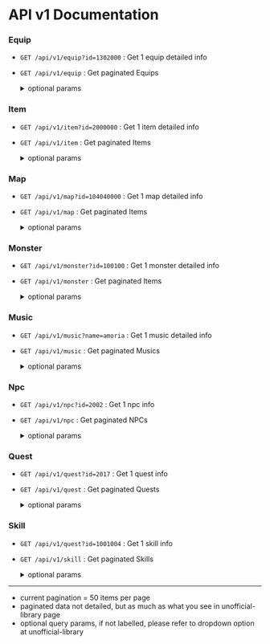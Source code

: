# API v1 Documentation

### Equip
- `GET /api/v1/equip?id=1302000`    : Get 1 equip detailed info
- `GET /api/v1/equip`               : Get paginated Equips
    <details>
        <summary> optional params </summary>

        - e.g. `GET /api/v1/equip?page=1&overallcategory=weapon&job=0&category=dagger&order=reqLevel&sort=ascending&cosmetic=null&search=maple`

        - overallcategory = ['any', 'weapon', 'hat', 'top', 'bottom', 'overall', 'shoes', 'gloves', 'cape', 'shield', 'faceacc', 'eyeacc', 'earring', 'ring', 'pendant', 'belt', 'medal']
        - category = ['any', 'OHSword', 'OHAxe', 'OHMace', 'dagger', 'wand', 'staff', 'THSword', 'THAxe', 'THMace', 'spear', 'polearm', 'bow', 'crossbow', 'claw', 'knuckle', 'gun', 'cash'] // for weapon-only
        - job = ['0', '1', '2', '4', '8', '16', '-1'] // ['any', 'warrior', 'magician', 'archer', 'thief', 'pirate', 'beginner']
        - order = ['id', 'reqLevel', 'incPAD', 'incMAD', 'attackSpeed', 'incSTR', 'incDEX', 'incINT', 'incLUK', 'incACC', 'incEVA', 'tuc', 'incSpeed', 'incJump', 'incMHP', 'incMMP', 'incPDD', 'incMDD']
        - sort = ['ascending', 'descending']
        - cosmetic = ['on', 'null']
        - search = any string
    </details>

### Item
- `GET /api/v1/item?id=2000000`     : Get 1 item detailed info
- `GET /api/v1/item`                : Get paginated Items
    <details>
        <summary> optional params </summary>

        - e.g. `GET /api/v1/item?page=1&overallcategory=use&filter=potion&order=id&sort=ascending&search=blue`

        - overallcategory = ['any', 'use', 'setup', 'etc']
        - filter = ['any', 'scroll', 'potion', 'tp', 'morph', 'mastery', 'sack', 'mbook', 'other'] // for USE-only
        - order = ['id', 'hp', 'hpR', 'mp', 'mpR', 'pad','mad', 'acc', 'incPAD', 'incMAD', 'incACC', 'incMHP', 'incSTR', 'incDEX', 'incINT', 'incLUK', 'incSpeed', 'incJump'] // for USE-only
        - sort = ['ascending', 'descending']
        - search = any string
    </details>

### Map
- `GET /api/v1/map?id=104040000`    : Get 1 map detailed info
- `GET /api/v1/map`                 : Get paginated Items
    <details>
        <summary> optional params </summary>

        - e.g. `GET /api/v1/map?page=1&location=VictoriaIsland&search=hunting`

        - location = ['any', "Amoria", "Aquarium", "Ariant", "AriantPQ","Boat", "CPQ", "CPQ2", "China", "Dojo", "EPQ", "EasternChina", "ElNath", "EllinForest", "Events", "FlorinaBeach", "GM", "GPQ", "HauntedHouse", "HerbTown", "KoreanFolkTown", "LHC", "LMPQ", "LPQ", "Leafre", "Ludibrium", "Magatia", "Malaysia", "MapleIsland", "MuLung", "NewLeafCity", "OPQ", "OmegaSector", "Orbis", "Others", "PPQ", "PhantomForest/CWK", "RJPQ", "Singapore", "Sleepywood", "TempleOfTime", "Thailand", "VictoriaIsland", "Zakum", "Zipangu"] 
        - search = any string
    </details>

### Monster
- `GET /api/v1/monster?id=100100`   : Get 1 monster detailed info
- `GET /api/v1/monster`             : Get paginated Items
    <details>
        <summary> optional params </summary>

        - e.g. `GET /api/v1/monster?page=1&filter=any&category=victoriaisland&order=level&sort=ascending&search=mushroom`

        - filter = ['any', 'monster', 'boss']
        - category = refer to Map's Location params
        - order = ['id', 'level', 'exp', 'maxHP']
        - sort = ['ascending', 'descending']
        - search = any string
    </details>

### Music
- `GET /api/v1/music?name=amoria`   : Get 1 music detailed info
- `GET /api/v1/music`               : Get paginated Musics
    <details>
        <summary> optional params </summary>

        - e.g. `GET /api/v1/music?page=1&search=amoria`

        - search = any string
    </details>

### Npc
- `GET /api/v1/npc?id=2002`         : Get 1 npc info
- `GET /api/v1/npc`                 : Get paginated NPCs
    <details>
        <summary> optional params </summary>

        - e.g. `GET /api/v1/npc?page=1&location=victoria-island&type=all&search=instructor`

        - location = ['all', 'amoria', 'ellin', 'maple-island', 'masteria', 'ossyria', 'victoria-island', 'world-tour', 'other']
        - type = ['beauty', 'crafter', 'job', 'merchant', 'pet', 'storage', 'transport', 'wedding', 'other']
        - search = any string
    </details>

### Quest
- `GET /api/v1/quest?id=2017`       : Get 1 quest info
- `GET /api/v1/quest`               : Get paginated Quests
    <details>
        <summary> optional params </summary>

        - e.g. `GET /api/v1/quest?page=1&location=victoria&type=all&search=arwen`
        
        - location = ['all', 'job', 'maple-island', 'victoria', 'elnath', 'ludus', 'ellin', 'leafre', 'neo-tokyo', 'mulung', 'masteria', 'temple', 'party', 'world', 'malaysia', 'event', 'title', 'zakum' ,'hero']
        - search = any string
    </details>

### Skill
- `GET /api/v1/quest?id=1001004`    : Get 1 skill info
- `GET /api/v1/skill`               : Get paginated Skills
    <details>
        <summary> optional params </summary>

        - e.g. `GET /api/v1/skill?page=1&filter=mm&order=id&sort=ascending&search=crossbow`
        
        - filter = ['any', 'beginner', 'special', 'swordman', 'hero', 'pal', 'dk', 'magician', 'fp', 'il', 'bishop', 'archer', 'bm', 'mm', 'rogue', 'nl', 'shad'. 'pirate', 'bucc', 'sair']
        - order = ['id']
        - sort = ['ascending', 'descending']
        - search = any string
    </details>

---

- current pagination = 50 items per page
- paginated data not detailed, but as much as what you see in unofficial-library page
- optional query params, if not labelled, please refer to dropdown option at unofficial-library
